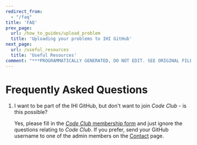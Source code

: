 ```yaml
---
redirect_from:
  - "/faq"
title: 'FAQ'
prev_page:
  url: /how_to_guides/upload_problem
  title: 'Uploading your problems to IHI GitHub'
next_page:
  url: /useful_resources
  title: 'Useful Resources'
comment: "***PROGRAMMATICALLY GENERATED, DO NOT EDIT. SEE ORIGINAL FILES IN /content***"
---
```

# Frequently Asked Questions

1. I want to be part of the IHI GitHub, but don't want to join _Code Club_ - is this possible?

   Yes, please fill in the [_Code Club_ membership form](https://forms.office.com/Pages/ResponsePage.aspx?id=_oivH5ipW0yTySEKEdmlwmTLVShUkb9Nh40TgmRp95lUQjdSM0JDQzNPMURSRDZWTzFLRjY0WU1QMi4u) and just ignore the questions relating to _Code Club_. If you prefer, send your GitHub username to one of the admin members on the [Contact](Contact) page.
